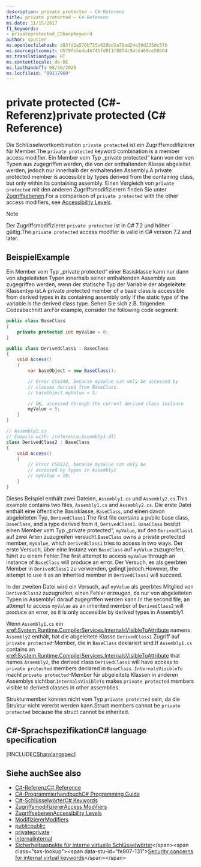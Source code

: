 ```yaml
---
description: private protected – C#-Referenz
title: private protected – C#-Referenz
ms.date: 11/15/2017
f1_keywords:
- privateprotected_CSharpKeyword
author: sputier
ms.openlocfilehash: d83fd2a570b735a029bd2a79ad24e30d235dc5fb
ms.sourcegitcommit: d579fb5e4b46745fd0f1f8874c94c6469ce58604
ms.translationtype: HT
ms.contentlocale: de-DE
ms.lasthandoff: 08/30/2020
ms.locfileid: "89117960"
---
```

# <a name="private-protected-c-reference"></a><span data-ttu-id="fe807-103">private protected (C#-Referenz)</span><span class="sxs-lookup"><span data-stu-id="fe807-103">private protected (C# Reference)</span></span>

<span data-ttu-id="fe807-104">Die Schlüsselwortkombination `private protected` ist ein Zugriffsmodifizierer für Member.</span><span class="sxs-lookup"><span data-stu-id="fe807-104">The `private protected` keyword combination is a member access modifier.</span></span> <span data-ttu-id="fe807-105">Ein Member vom Typ „private protected“ kann von der von Typen aus zugegriffen werden, die von der enthaltenden Klasse abgeleitet werden, jedoch nur innerhalb der enthaltenden Assembly.</span><span class="sxs-lookup"><span data-stu-id="fe807-105">A private protected member is accessible by types derived from the containing class, but only within its containing assembly.</span></span> <span data-ttu-id="fe807-106">Einen Vergleich von `private protected` mit den anderen Zugriffsmodifizierern finden Sie unter [Zugriffsebenen](accessibility-levels.md).</span><span class="sxs-lookup"><span data-stu-id="fe807-106">For a comparison of `private protected` with the other access modifiers, see [Accessibility Levels](accessibility-levels.md).</span></span>

> [!NOTE]
> <span data-ttu-id="fe807-107">Der Zugriffsmodifizierer `private protected` ist in C# 7.2 und höher gültig.</span><span class="sxs-lookup"><span data-stu-id="fe807-107">The `private protected` access modifier is valid in C# version 7.2 and later.</span></span>

## <a name="example"></a><span data-ttu-id="fe807-108">Beispiel</span><span class="sxs-lookup"><span data-stu-id="fe807-108">Example</span></span>

<span data-ttu-id="fe807-109">Ein Member vom Typ „private protected“ einer Basisklasse kann nur dann von abgeleiteten Typen innerhalb seiner enthaltenden Assembly aus zugegriffen werden, wenn der statische Typ der Variable der abgeleitete Klassentyp ist.</span><span class="sxs-lookup"><span data-stu-id="fe807-109">A private protected member of a base class is accessible from derived types in its containing assembly only if the static type of the variable is the derived class type.</span></span> <span data-ttu-id="fe807-110">Sehen Sie sich z.B. folgenden Codeabschnitt an:</span><span class="sxs-lookup"><span data-stu-id="fe807-110">For example, consider the following code segment:</span></span>

```csharp
public class BaseClass
{
    private protected int myValue = 0;
}

public class DerivedClass1 : BaseClass
{
    void Access()
    {
        var baseObject = new BaseClass();

        // Error CS1540, because myValue can only be accessed by
        // classes derived from BaseClass.
        // baseObject.myValue = 5;

        // OK, accessed through the current derived class instance
        myValue = 5;
    }
}
```

```csharp
// Assembly2.cs
// Compile with: /reference:Assembly1.dll
class DerivedClass2 : BaseClass
{
    void Access()
    {
        // Error CS0122, because myValue can only be
        // accessed by types in Assembly1
        // myValue = 10;
    }
}
```

<span data-ttu-id="fe807-111">Dieses Beispiel enthält zwei Dateien, `Assembly1.cs` und `Assembly2.cs`.</span><span class="sxs-lookup"><span data-stu-id="fe807-111">This example contains two files, `Assembly1.cs` and `Assembly2.cs`.</span></span>
<span data-ttu-id="fe807-112">Die erste Datei enthält eine öffentliche Basisklasse, `BaseClass`, und einen davon abgeleiteten Typ, `DerivedClass1`.</span><span class="sxs-lookup"><span data-stu-id="fe807-112">The first file contains a public base class, `BaseClass`, and a type derived from it, `DerivedClass1`.</span></span> <span data-ttu-id="fe807-113">`BaseClass` besitzt einen Member vom Typ „private protected“, `myValue`, auf den `DerivedClass1` auf zwei Arten zuzugreifen versucht.</span><span class="sxs-lookup"><span data-stu-id="fe807-113">`BaseClass` owns a private protected member, `myValue`, which `DerivedClass1` tries to access in two ways.</span></span> <span data-ttu-id="fe807-114">Der erste Versuch, über eine Instanz von `BaseClass` auf `myValue` zuzugreifen, führt zu einem Fehler.</span><span class="sxs-lookup"><span data-stu-id="fe807-114">The first attempt to access `myValue` through an instance of `BaseClass` will produce an error.</span></span> <span data-ttu-id="fe807-115">Der Versuch, es als geerbten Member in `DerivedClass1` zu verwenden, gelingt jedoch.</span><span class="sxs-lookup"><span data-stu-id="fe807-115">However, the attempt to use it as an inherited member in `DerivedClass1` will succeed.</span></span>

<span data-ttu-id="fe807-116">In der zweiten Datei wird ein Versuch, auf `myValue` als geerbtes Mitglied von `DerivedClass2` zuzugreifen, einen Fehler erzeugen, da nur von abgeleiteten Typen in Assembly1 darauf zugegriffen werden kann.</span><span class="sxs-lookup"><span data-stu-id="fe807-116">In the second file, an attempt to access `myValue` as an inherited member of `DerivedClass2` will produce an error, as it is only accessible by derived types in Assembly1.</span></span>

<span data-ttu-id="fe807-117">Wenn `Assembly1.cs` ein <xref:System.Runtime.CompilerServices.InternalsVisibleToAttribute> namens `Assembly2` enthält, hat die abgeleitete Klasse `DerivedClass1` Zugriff auf `private protected`-Member, die in `BaseClass` deklariert sind.</span><span class="sxs-lookup"><span data-stu-id="fe807-117">If `Assembly1.cs` contains an <xref:System.Runtime.CompilerServices.InternalsVisibleToAttribute> that names `Assembly2`, the derived class `DerivedClass1` will have access to `private protected` members declared in `BaseClass`.</span></span> <span data-ttu-id="fe807-118">`InternalsVisibleTo` macht `private protected`-Member für abgeleitete Klassen in anderen Assemblys sichtbar.</span><span class="sxs-lookup"><span data-stu-id="fe807-118">`InternalsVisibleTo` makes `private protected` members visible to derived classes in other assemblies.</span></span>

<span data-ttu-id="fe807-119">Strukturmember können nicht vom Typ `private protected` sein, da die Struktur nicht vererbt werden kann.</span><span class="sxs-lookup"><span data-stu-id="fe807-119">Struct members cannot be `private protected` because the struct cannot be inherited.</span></span>

## <a name="c-language-specification"></a><span data-ttu-id="fe807-120">C#-Sprachspezifikation</span><span class="sxs-lookup"><span data-stu-id="fe807-120">C# language specification</span></span>

[!INCLUDE[CSharplangspec](~/includes/csharplangspec-md.md)]

## <a name="see-also"></a><span data-ttu-id="fe807-121">Siehe auch</span><span class="sxs-lookup"><span data-stu-id="fe807-121">See also</span></span>

- [<span data-ttu-id="fe807-122">C#-Referenz</span><span class="sxs-lookup"><span data-stu-id="fe807-122">C# Reference</span></span>](../index.md)
- [<span data-ttu-id="fe807-123">C#-Programmierhandbuch</span><span class="sxs-lookup"><span data-stu-id="fe807-123">C# Programming Guide</span></span>](../../programming-guide/index.md)
- [<span data-ttu-id="fe807-124">C#-Schlüsselwörter</span><span class="sxs-lookup"><span data-stu-id="fe807-124">C# Keywords</span></span>](index.md)
- [<span data-ttu-id="fe807-125">Zugriffsmodifizierer</span><span class="sxs-lookup"><span data-stu-id="fe807-125">Access Modifiers</span></span>](access-modifiers.md)
- [<span data-ttu-id="fe807-126">Zugriffsebenen</span><span class="sxs-lookup"><span data-stu-id="fe807-126">Accessibility Levels</span></span>](accessibility-levels.md)
- [<span data-ttu-id="fe807-127">Modifizierer</span><span class="sxs-lookup"><span data-stu-id="fe807-127">Modifiers</span></span>](index.md)
- [<span data-ttu-id="fe807-128">public</span><span class="sxs-lookup"><span data-stu-id="fe807-128">public</span></span>](public.md)
- [<span data-ttu-id="fe807-129">private</span><span class="sxs-lookup"><span data-stu-id="fe807-129">private</span></span>](private.md)
- [<span data-ttu-id="fe807-130">internal</span><span class="sxs-lookup"><span data-stu-id="fe807-130">internal</span></span>](internal.md)
- <span data-ttu-id="fe807-131">[Sicherheitsaspekte für interne virtuelle Schlüsselwörter](https://docs.microsoft.com/previous-versions/dotnet/netframework-4.0/heyd8kky(v=vs.100))</span><span class="sxs-lookup"><span data-stu-id="fe807-131">[Security concerns for internal virtual keywords](https://docs.microsoft.com/previous-versions/dotnet/netframework-4.0/heyd8kky(v=vs.100))</span></span>
